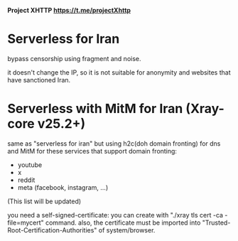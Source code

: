 **Project XHTTP https://t.me/projectXhttp**

# Serverless for Iran

bypass censorship using fragment and noise.

it doesn't change the IP, so it is not suitable for anonymity and websites that have sanctioned Iran.

# Serverless with MitM for Iran (Xray-core v25.2+)

same as "serverless for iran" but using h2c(doh domain fronting) for dns and MitM for these services that support domain fronting:
* youtube
* x
* reddit
* meta (facebook, instagram, ...)

(This list will be updated)

you need a self-signed-certificate: you can create with "./xray tls cert -ca -file=mycert" command.
also, the certificate must be imported into "Trusted-Root-Certification-Authorities" of system/browser.
